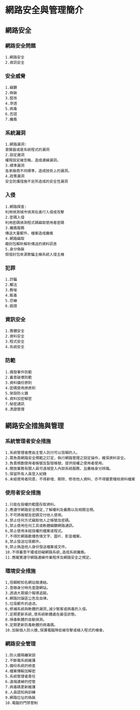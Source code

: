 # 網路安全與管理簡介
## 網路安全
### 網路安全問題
```
1.網路安全
2.資訊安全
```
### 安全威脅
```
1.竊聽
2.偽裝
3.竄改
4.滲透
5.病毒
6.否認
7.癱瘓
```
### 系統漏洞
```
1.網路漏洞:
瀏覽器或是系統程式的漏洞
2.設定漏洞
權限設定被忽略，造成連線漏洞。
3.標準漏洞
各家廠商不同標準，造成技術上的漏洞。
4.政策漏洞
安全防護措施不足所造成的安全性漏洞
```
### 入侵
```
1.網路探查:
利用偵測城市偵測在進行入侵或攻擊
2.密碼入侵
利用密碼偵測程式碼竊取使用者密碼
3.癱瘓服務
傳送大量郵件、檔案造成癱瘓
4.網路竊取
藉封包解析解析傳送的資料訊息
5.身分偽裝
假借封包來源欺騙主機系統入侵主機
```
### 犯罪
```
1.詐騙
2.觸法
3.教唆
4.販毒
5.恐嚇
6.毀謗
```
### 資訊安全
```
1.實體安全
2.資料安全
3.程式安全
4.系統安全
``` 
### 防範
```
1.偶發事件防範
2.蓄意破壞防範
3.資料備份原則
4.密碼使用原原則
5.架設防火牆
6.資料加密解密
7.秘密通訊
8.憑證管理
```
## 網路安全措施與管理
### 系統管理者安全措施
```
1.系統管理者應由主管人託付可以信賴的人。
2.需負責網路安全規範之訂定，執行網路管理之設定操作，確保資料安全。
3.負責規劃使用者帳號及製發帳號，提供授權之使用者使用。
4.開放業務有關人員可遠端登入內部系統服務，且嚴格身分辨識。
5.保留所有人員登入紀錄
6.未經使用者同意，不得新增、刪除、修改他人資料、亦不得變更稽核資料檔案
```
### 使用者安全措施
```
1.只能在授權的範圍存取資料。
2.應遵守網路安全規定,了解權利及義務以及相關法規。
3.不可將帳號及密碼交付他人使用。
4.禁止任何方式竊取他人之帳號及密碼。
5,禁止使用任何工具或軟體竊聽網路通訊。
6,禁止使用未經授權的檔案或程式。
7.不得於網路散播色情文字、圖片、影音檔案。
8,禁止發送垃圾郵件。
9,禁止偽造他人身份發送檔案或文件。
10.不得蓄意干擾或妨礙網路系統,造成系統癱瘓。
11.應確實遵守網路連線作業程序及網路安全之規定。
```
### 環境安全措施
```
1,信賴較知名網站做連結。
2.登錄身分時先查證網站。
3.透過大眾媒介報導追蹤。
4.網路討論區公告及自律。
5.垃圾郵件的過滤。
6,修補系統與軟體的漏洞,減少駭客或病毒的入侵。
7.定期更新系統,使系統軟體處在最佳狀態。
8.掃毒軟體的自動偵測。
9.定期更新防毒軟體的病毒碼。
10.加裝個人防火牆,保護電腦降低被攻擊或植入程式的機會。
```
### 網路安全管理
```
1.防火牆隔離架設
2.不斷電系統維護
3.備份系統的檢查
4.檔案傳輸加解密
5.系統管理者責任
6.遠端連線的控管
7.病毒碼更新維護
8.人員認知與訓練
9.網路位址的偽裝
10.電腦的門禁管制
```

